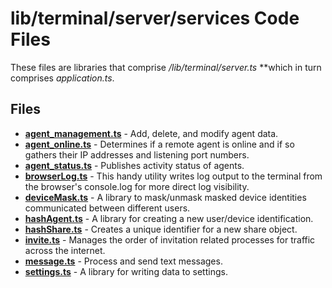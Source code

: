 # lib/terminal/server/services Code Files
These files are libraries that comprise */lib/terminal/server.ts* **which in turn comprises *application.ts*.

## Files
<!-- Do not edit below this line.  Contents dynamically populated. -->

* **[agent_management.ts](agent_management.ts)** - Add, delete, and modify agent data.
* **[agent_online.ts](agent_online.ts)** - Determines if a remote agent is online and if so gathers their IP addresses and listening port numbers.
* **[agent_status.ts](agent_status.ts)** - Publishes activity status of agents.
* **[browserLog.ts](browserLog.ts)**     - This handy utility writes log output to the terminal from the browser's console.log for more direct log visibility.
* **[deviceMask.ts](deviceMask.ts)**     - A library to mask/unmask masked device identities communicated between different users.
* **[hashAgent.ts](hashAgent.ts)**       - A library for creating a new user/device identification.
* **[hashShare.ts](hashShare.ts)**       - Creates a unique identifier for a new share object.
* **[invite.ts](invite.ts)**             - Manages the order of invitation related processes for traffic across the internet.
* **[message.ts](message.ts)**           - Process and send text messages.
* **[settings.ts](settings.ts)**         - A library for writing data to settings.